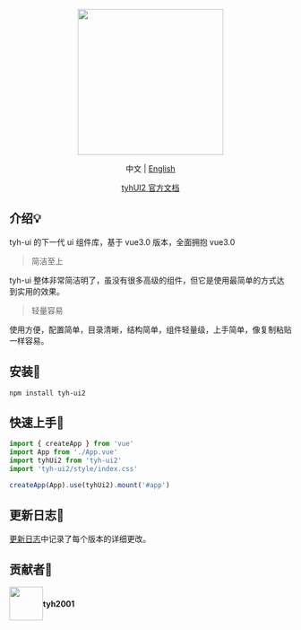 <p align="center">
  <img height="260px" src="https://tianyuhao.icu/tyhui/v3/assets/logo.1320fb15.png">
</p>

<p align="center">中文 | <a href="https://github.com/Tyh2001/tyh-ui2/blob/master/README.md">English</a></p>

<p align="center"><a href="http://tianyuhao.icu/tyhui/v3">tyhUI2 官方文档</a></p>

## 介绍:bulb:

tyh-ui 的下一代 ui 组件库，基于 vue3.0 版本，全面拥抱 vue3.0

> 简洁至上

tyh-ui 整体非常简洁明了，虽没有很多高级的组件，但它是使用最简单的方式达到实用的效果。

> 轻量容易

使用方便，配置简单，目录清晰，结构简单，组件轻量级，上手简单，像复制粘贴一样容易。

## 安装:wrench:

```shell
npm install tyh-ui2
```

## 快速上手:key:

```js
import { createApp } from 'vue'
import App from './App.vue'
import tyhUi2 from 'tyh-ui2'
import 'tyh-ui2/style/index.css'

createApp(App).use(tyhUi2).mount('#app')
```

## 更新日志:page_facing_up:

[更新日志](https://github.com/Tyh2001/tyh-ui2/blob/master/CHANGELOG.md)中记录了每个版本的详细更改。

## 贡献者:wave:

<div style="display: flex; align-items: center;">
  <img style=" float: left;" height="60px" src="https://www.hualigs.cn/image/608132a6c15b2.jpg">
  <h4 style="display: inline-block;">tyh2001</h4>
</div>
